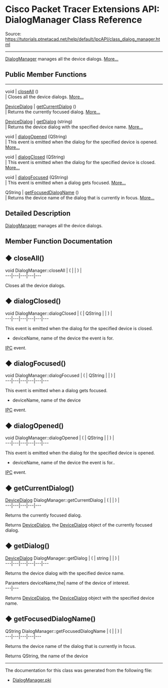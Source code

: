 # Cisco Packet Tracer Extensions API: DialogManager Class Reference

Source: https://tutorials.ptnetacad.net/help/default/IpcAPI/class_dialog_manager.html

---

[DialogManager](class_dialog_manager.html "DialogManager manages all the device dialogs.") manages all the device dialogs. [More...](class_dialog_manager.html#details)

##  Public Member Functions  
  
---  
void | [closeAll](class_dialog_manager.html#a6c02eb52c8957ded0daf9baf0ced1659) ()  
| Closes all the device dialogs. [More...](class_dialog_manager.html#a6c02eb52c8957ded0daf9baf0ced1659)  
  
[DeviceDialog](class_device_dialog.html) | [getCurrentDialog](class_dialog_manager.html#a3c405d4e659e4c7c4e60a4af7b9a2aab) ()  
| Returns the currently focused dialog. [More...](class_dialog_manager.html#a3c405d4e659e4c7c4e60a4af7b9a2aab)  
  
[DeviceDialog](class_device_dialog.html) | [getDialog](class_dialog_manager.html#a4571da11382686762603fd2101588f03) (string)  
| Returns the device dialog with the specified device name. [More...](class_dialog_manager.html#a4571da11382686762603fd2101588f03)  
  
void | [dialogOpened](class_dialog_manager.html#a868c0a6e8ddd8117c66c124b82da39de) (QString)  
| This event is emitted when the dialog for the specified device is opened. [More...](class_dialog_manager.html#a868c0a6e8ddd8117c66c124b82da39de)  
  
void | [dialogClosed](class_dialog_manager.html#a721416df6b9f0e3536a88d94e2fdf828) (QString)  
| This event is emitted when the dialog for the specified device is closed. [More...](class_dialog_manager.html#a721416df6b9f0e3536a88d94e2fdf828)  
  
void | [dialogFocused](class_dialog_manager.html#aed34e0ed5ea4fe7f388e2901c0643335) (QString)  
| This event is emitted when a dialog gets focused. [More...](class_dialog_manager.html#aed34e0ed5ea4fe7f388e2901c0643335)  
  
QString | [getFocusedDialogName](class_dialog_manager.html#acd7c97744c7849c78973a432e53a090b) ()  
| Returns the device name of the dialog that is currently in focus. [More...](class_dialog_manager.html#acd7c97744c7849c78973a432e53a090b)  
  
  
## Detailed Description

[DialogManager](class_dialog_manager.html "DialogManager manages all the device dialogs.") manages all the device dialogs. 

## Member Function Documentation

## ◆ closeAll()

void DialogManager::closeAll  | ( | | ) |   
---|---|---|---|---  
  
Closes all the device dialogs. 

## ◆ dialogClosed()

void DialogManager::dialogClosed  | ( | QString  | | ) |   
---|---|---|---|---|---  
  
This event is emitted when the dialog for the specified device is closed. 

  * deviceName, name of the device the event is for.



[IPC](class_i_p_c.html "IPC is the main entry point for all IPC functionality.") event. 

## ◆ dialogFocused()

void DialogManager::dialogFocused  | ( | QString  | | ) |   
---|---|---|---|---|---  
  
This event is emitted when a dialog gets focused. 

  * deviceName, name of the device



[IPC](class_i_p_c.html "IPC is the main entry point for all IPC functionality.") event. 

## ◆ dialogOpened()

void DialogManager::dialogOpened  | ( | QString  | | ) |   
---|---|---|---|---|---  
  
This event is emitted when the dialog for the specified device is opened. 

  * deviceName, name of the device the event is for..



[IPC](class_i_p_c.html "IPC is the main entry point for all IPC functionality.") event. 

## ◆ getCurrentDialog()

[DeviceDialog](class_device_dialog.html) DialogManager::getCurrentDialog  | ( | | ) |   
---|---|---|---|---  
  
Returns the currently focused dialog. 

Returns
    [DeviceDialog](class_device_dialog.html "DeviceDialog are the collection of dialogs used to edit the devices."), the [DeviceDialog](class_device_dialog.html "DeviceDialog are the collection of dialogs used to edit the devices.") object of the currently focused dialog. 

## ◆ getDialog()

[DeviceDialog](class_device_dialog.html) DialogManager::getDialog  | ( | string  | | ) |   
---|---|---|---|---|---  
  
Returns the device dialog with the specified device name. 

Parameters
     deviceName,the| name of the device of interest.  
---|---  
  
Returns
    [DeviceDialog](class_device_dialog.html "DeviceDialog are the collection of dialogs used to edit the devices."), the [DeviceDialog](class_device_dialog.html "DeviceDialog are the collection of dialogs used to edit the devices.") object with the specified device name. 

## ◆ getFocusedDialogName()

QString DialogManager::getFocusedDialogName  | ( | | ) |   
---|---|---|---|---  
  
Returns the device name of the dialog that is currently in focus. 

Returns
    QString, the name of the device 

* * *

The documentation for this class was generated from the following file:

  * [DialogManager.pki](_dialog_manager_8pki.html)


